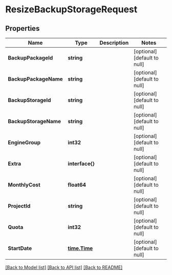 # ResizeBackupStorageRequest

## Properties
Name | Type | Description | Notes
------------ | ------------- | ------------- | -------------
**BackupPackageId** | **string** |  | [optional] [default to null]
**BackupPackageName** | **string** |  | [optional] [default to null]
**BackupStorageId** | **string** |  | [optional] [default to null]
**BackupStorageName** | **string** |  | [optional] [default to null]
**EngineGroup** | **int32** |  | [optional] [default to null]
**Extra** | **interface{}** |  | [optional] [default to null]
**MonthlyCost** | **float64** |  | [optional] [default to null]
**ProjectId** | **string** |  | [optional] [default to null]
**Quota** | **int32** |  | [optional] [default to null]
**StartDate** | [**time.Time**](time.Time.md) |  | [optional] [default to null]

[[Back to Model list]](../README.md#documentation-for-models) [[Back to API list]](../README.md#documentation-for-api-endpoints) [[Back to README]](../README.md)


